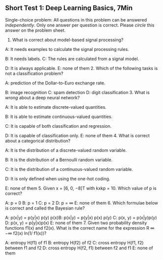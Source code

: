 
## Short Test 1: Deep Learning Basics, 7Min

Single-choice problem: All questions in this problem can be answered *independently*. Only one answer per question is correct. Please *circle* this answer on the problem sheet.

1. What is correct about model-based signal processing?

A: It needs examples to calculate the signal processing rules.

B: It needs labels. C: The rules are calculated from a signal model.

D: It is always applicable. E: none of them 2. Which of the following tasks is not a classification problem?

A: prediction of the Dollar-to-Euro exchange rate.

B: image recognition C: spam detection D: digit classification 3. What is *wrong* about a deep neural network?

A: It is able to estimate discrete-valued quantities.

B: It is able to estimate continuous-valued quantities.

C: It is capable of both classification and regression.

D: It is capable of classification only. E: none of them 4. What is correct about a categorical distribution?

A: It is the distribution of a discrete-valued random variable.

B: It is the distribution of a Bernoulli random variable.

C: It is the distribution of a continuous-valued random variable.

D: It is only defined when using the one-hot coding.

E: none of them 5. Given x = [6, 0, −8]T with kxkp = 10. Which value of p is correct?

A: p = 0 B: p = 1 C: p = 2 D: p = ∞ E: none of them 6. Which formulae below is correct and called the Bayesian rule?

A: p(x|y) = p(y|x)
p(y)
p(x)B: p(x|y) = p(y|x)
p(x)
p(y)
C: p(x, y) = p(x|y)p(y) D: p(x, y) = p(y|x)p(x) E: none of them 7. Given two probability density functions f1(x) and f2(x). What is the correct name for the expression R ∞
−∞
f2(x) ln(1/ f1(x))?

A: entropy H(f1) of f1 B: entropy H(f2) of f2 C: cross entropy H(f1, f2) between f1 and f2 D: cross entropy H(f2, f1) between f2 and f1 E: none of them